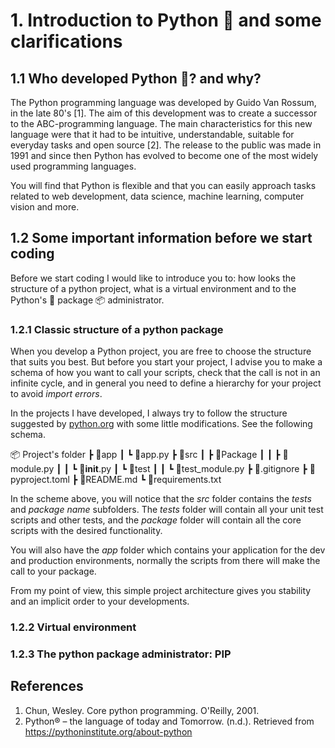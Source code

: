 # 1. Introduction to Python :snake: and some clarifications 

## 1.1 Who developed Python :snake:? and why? 

The Python programming language was developed by Guido Van Rossum, in the late 80's [1]. The aim of this development was to create a successor to the ABC-programming language. The main characteristics for this new language were that it had to be intuitive, understandable, suitable for everyday tasks and open source [2]. The release to the public was made in 1991 and since then Python has evolved to become one of the most widely used programming languages. 

You will find that Python is flexible and that you can easily approach tasks related to web development, data science, machine learning, computer vision and more.

## 1.2 Some important information before we start coding

Before we start coding I would like to introduce you to: how looks the structure of a python project, what is a virtual environment and to the Python's :snake: package :package: administrator.

### 1.2.1 Classic structure of a python package

When you develop a Python project, you are free to choose the structure that suits you best. But before you start your project, I advise you to make a schema of how you want to call your scripts, check that the call is not in an infinite cycle, and in general you need to define a hierarchy for your project to avoid *import errors*. 

In the projects I have developed, I always try to follow the structure suggested by [python.org](https://packaging.python.org/en/latest/tutorials/packaging-projects/) with some little modifications. See the following schema. 

📦 Project's folder
 ┣ 📂app
 ┃ ┗ 📜app.py
 ┣ 📂src
 ┃ ┣ 📂Package
 ┃ ┃ ┣ 📜module.py
 ┃ ┃ ┗ 📜__init__.py
 ┃ ┗ 📂test
 ┃ ┃ ┗ 📜test_module.py
 ┣ 📜.gitignore
 ┣ 📜pyproject.toml
 ┣ 📜README.md
 ┗ 📜requirements.txt

 In the scheme above, you will notice that the *src* folder contains the *tests* and *package name* subfolders. The *tests* folder will contain all your unit test scripts and other tests, and the *package* folder will contain all the core scripts with the desired functionality. 

 You will also have the *app* folder which contains your application for the dev and production environments, normally the scripts from there will make the call to your package. 

 From my point of view, this simple project architecture gives you stability and an implicit order to your developments. 

### 1.2.2 Virtual environment 

### 1.2.3 The python package administrator: PIP


## References 

1. Chun, Wesley. Core python programming. O'Reilly, 2001.
2. Python® – the language of today and Tomorrow. (n.d.). Retrieved from https://pythoninstitute.org/about-python 